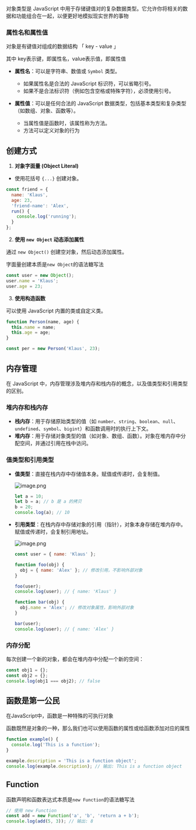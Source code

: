 对象类型是 JavaScript 中用于存储键值对的复杂数据类型。它允许你将相关的数据和功能组合在一起，以便更好地模拟现实世界的事物



### **属性名和属性值**

对象是有键值对组成的数据结构 「 key - value 」

其中 key表示键，即属性名，value表示值，即属性值

- **属性名**：可以是字符串、数值或 `Symbol` 类型。
  - 如果属性名是合法的 JavaScript 标识符，可以省略引号。
  - 如果不是合法标识符（例如包含空格或特殊字符），必须使用引号。

- **属性值**：可以是任何合法的 JavaScript 数据类型，包括基本类型和复杂类型（如数组、对象、函数等）。
  - 当属性值是函数时，该属性称为方法。
  - 方法可以定义对象的行为



## **创建方式**

1. **对象字面量 (Object Literal)**

- 使用花括号 `{...}` 创建对象。

```js
const friend = {
  name: 'Klaus',
  age: 23,
  'friend-name': 'Alex',
  run() {
    console.log('running');
  }
};
```



2. **使用 `new Object` 动态添加属性**

通过 `new Object()` 创建空对象，然后动态添加属性。

字面量创建本质是`new Object`的语法糖写法

```javascript
const user = new Object();
user.name = 'Klaus';
user.age = 23;
```



3. **使用构造函数**

可以使用 JavaScript 内置的类或自定义类。

```javascript
function Person(name, age) {
  this.name = name;
  this.age = age;
}

const per = new Person('Klaus', 23);
```



## 内存管理

在 JavaScript 中，内存管理涉及堆内存和栈内存的概念，以及值类型和引用类型的区别。



### 堆内存和栈内存

- **栈内存**：用于存储原始类型的值（如 `number`、`string`、`boolean`、`null`、`undefined`、`symbol`、`bigint`）和函数调用时的执行上下文。
- **堆内存**：用于存储对象类型的值（如对象、数组、函数）。对象在堆内存中分配空间，并通过引用在栈中访问。



### 值类型和引用类型

- **值类型**：直接在栈内存中存储值本身。赋值或传递时，会复制值。

  ![image.png](https://p3-juejin.byteimg.com/tos-cn-i-k3u1fbpfcp/753896c5a96345aa8a1ad6ebdd687172~tplv-k3u1fbpfcp-zoom-1.image#?w=981\&h=519\&s=73099\&e=png\&b=fdfdfd) 

  ```javascript
  let a = 10;
  let b = a; // b 是 a 的拷贝
  b = 20;
  console.log(a); // 10
  ```

- **引用类型**：在栈内存中存储对象的引用（指针），对象本身存储在堆内存中。赋值或传递时，会复制引用地址。

  ![image.png](https://p3-juejin.byteimg.com/tos-cn-i-k3u1fbpfcp/7de612d739c24c2cb055dd6c0c782017~tplv-k3u1fbpfcp-zoom-1.image#?w=1079\&h=577\&s=158143\&e=png\&b=fcfcfc) 
  
  ```javascript
  const user = { name: 'Klaus' };
  
  function foo(obj) {
    obj = { name: 'Alex' }; // 修改引用，不影响外部对象
  }
  
  foo(user);
  console.log(user); // { name: 'Klaus' }
  
  function bar(obj) {
    obj.name = 'Alex'; // 修改对象属性，影响外部对象
  }
  
  bar(user);
  console.log(user); // { name: 'Alex' }
  ```



### 内存分配

每次创建一个新的对象，都会在堆内存中分配一个新的空间：

```javascript
const obj1 = {};
const obj2 = {};
console.log(obj1 === obj2); // false
```



## 函数是第一公民

在JavaScript中，函数是一种特殊的可执行对象

函数既然是对象的一种，那么我们也可以使用函数的属性或给函数添加对应的属性

```js
function example() {
  console.log('This is a function');
}

example.description = 'This is a function object';
console.log(example.description); // 输出: This is a function object
```



## Function

函数声明和函数表达式本质是`new Function`的语法糖写法

```js
// 使用 new Function
const add = new Function('a', 'b', 'return a + b');
console.log(add(5, 3)); // 输出: 8
```











